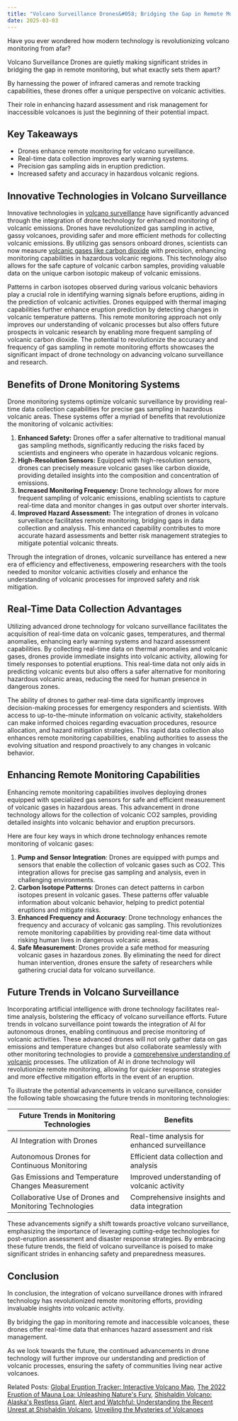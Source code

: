 ```yaml
---
title: "Volcano Surveillance Drones&#058; Bridging the Gap in Remote Monitoring"
date: 2025-03-03
---
```


Have you ever wondered how modern technology is revolutionizing volcano monitoring from afar?

Volcano Surveillance Drones are quietly making significant strides in bridging the gap in remote monitoring, but what exactly sets them apart?

By harnessing the power of infrared cameras and remote tracking capabilities, these drones offer a unique perspective on volcanic activities.

Their role in enhancing hazard assessment and risk management for inaccessible volcanoes is just the beginning of their potential impact.

## Key Takeaways

- Drones enhance remote monitoring for volcano surveillance.
- Real-time data collection improves early warning systems.
- Precision gas sampling aids in eruption prediction.
- Increased safety and accuracy in hazardous volcanic regions.

## Innovative Technologies in Volcano Surveillance

Innovative technologies in [volcano surveillance](https://magmamatters.com/geothermal-energy-and-its-volcanic-origins/ "Geothermal Energy and Its Volcanic Origins") have significantly advanced through the integration of drone technology for enhanced monitoring of volcanic emissions. Drones have revolutionized gas sampling in active, gassy volcanoes, providing safer and more efficient methods for collecting volcanic emissions. By utilizing gas sensors onboard drones, scientists can now measure [volcanic gases like carbon dioxide](https://magmamatters.com/the-art-and-science-of-volcano-monitoring/ "The Art and Science of Volcano Monitoring") with precision, enhancing monitoring capabilities in hazardous volcanic regions. This technology also allows for the safe capture of volcanic carbon samples, providing valuable data on the unique carbon isotopic makeup of volcanic emissions.

Patterns in carbon isotopes observed during various volcanic behaviors play a crucial role in identifying warning signals before eruptions, aiding in the prediction of volcanic activities. Drones equipped with thermal imaging capabilities further enhance eruption prediction by detecting changes in volcanic temperature patterns. This remote monitoring approach not only improves our understanding of volcanic processes but also offers future prospects in volcanic research by enabling more frequent sampling of volcanic carbon dioxide. The potential to revolutionize the accuracy and frequency of gas sampling in remote monitoring efforts showcases the significant impact of drone technology on advancing volcano surveillance and research.

## Benefits of Drone Monitoring Systems

Drone monitoring systems optimize volcanic surveillance by providing real-time data collection capabilities for precise gas sampling in hazardous volcanic areas. These systems offer a myriad of benefits that revolutionize the monitoring of volcanic activities:

1. **Enhanced Safety:** Drones offer a safer alternative to traditional manual gas sampling methods, significantly reducing the risks faced by scientists and engineers who operate in hazardous volcanic regions.
2. **High-Resolution Sensors:** Equipped with high-resolution sensors, drones can precisely measure volcanic gases like carbon dioxide, providing detailed insights into the composition and concentration of emissions.
3. **Increased Monitoring Frequency:** Drone technology allows for more frequent sampling of volcanic emissions, enabling scientists to capture real-time data and monitor changes in gas output over shorter intervals.
4. **Improved Hazard Assessment:** The integration of drones in volcano surveillance facilitates remote monitoring, bridging gaps in data collection and analysis. This enhanced capability contributes to more accurate hazard assessments and better risk management strategies to mitigate potential volcanic threats.

Through the integration of drones, volcanic surveillance has entered a new era of efficiency and effectiveness, empowering researchers with the tools needed to monitor volcanic activities closely and enhance the understanding of volcanic processes for improved safety and risk mitigation.

## Real-Time Data Collection Advantages

Utilizing advanced drone technology for volcano surveillance facilitates the acquisition of real-time data on volcanic gases, temperatures, and thermal anomalies, enhancing early warning systems and hazard assessment capabilities. By collecting real-time data on thermal anomalies and volcanic gases, drones provide immediate insights into volcanic activity, allowing for timely responses to potential eruptions. This real-time data not only aids in predicting volcanic events but also offers a safer alternative for monitoring hazardous volcanic areas, reducing the need for human presence in dangerous zones.

The ability of drones to gather real-time data significantly improves decision-making processes for emergency responders and scientists. With access to up-to-the-minute information on volcanic activity, stakeholders can make informed choices regarding evacuation procedures, resource allocation, and hazard mitigation strategies. This rapid data collection also enhances remote monitoring capabilities, enabling authorities to assess the evolving situation and respond proactively to any changes in volcanic behavior.

## Enhancing Remote Monitoring Capabilities

Enhancing remote monitoring capabilities involves deploying drones equipped with specialized gas sensors for safe and efficient measurement of volcanic gases in hazardous areas. This advancement in drone technology allows for the collection of volcanic CO2 samples, providing detailed insights into volcanic behavior and eruption precursors.

Here are four key ways in which drone technology enhances remote monitoring of volcanic gases:

1. **Pump and Sensor Integration**: Drones are equipped with pumps and sensors that enable the collection of volcanic gases such as CO2. This integration allows for precise gas sampling and analysis, even in challenging environments.
2. **Carbon Isotope Patterns**: Drones can detect patterns in carbon isotopes present in volcanic gases. These patterns offer valuable information about volcanic behavior, helping to predict potential eruptions and mitigate risks.
3. **Enhanced Frequency and Accuracy**: Drone technology enhances the frequency and accuracy of volcanic gas sampling. This revolutionizes remote monitoring capabilities by providing real-time data without risking human lives in dangerous volcanic areas.
4. **Safe Measurement**: Drones provide a safe method for measuring volcanic gases in hazardous zones. By eliminating the need for direct human intervention, drones ensure the safety of researchers while gathering crucial data for volcano surveillance.

## Future Trends in Volcano Surveillance

Incorporating artificial intelligence with drone technology facilitates real-time analysis, bolstering the efficacy of volcano surveillance efforts. Future trends in volcano surveillance point towards the integration of AI for autonomous drones, enabling continuous and precise monitoring of volcanic activities. These advanced drones will not only gather data on gas emissions and temperature changes but also collaborate seamlessly with other monitoring technologies to provide a [comprehensive understanding of volcanic](https://magmamatters.com/understanding-volcanic-formation-a-comprehensive-guide/ "Understanding Volcanic Formation: A Comprehensive Guide") processes. The utilization of AI in drone technology will revolutionize remote monitoring, allowing for quicker response strategies and more effective mitigation efforts in the event of an eruption.

To illustrate the potential advancements in volcano surveillance, consider the following table showcasing the future trends in monitoring technologies:

| Future Trends in Monitoring Technologies | Benefits |
| --- | --- |
| AI Integration with Drones | Real-time analysis for enhanced surveillance |
| Autonomous Drones for Continuous Monitoring | Efficient data collection and analysis |
| Gas Emissions and Temperature Changes Measurement | Improved understanding of volcanic activity |
| Collaborative Use of Drones and Monitoring Technologies | Comprehensive insights and data integration |

These advancements signify a shift towards proactive volcano surveillance, emphasizing the importance of leveraging cutting-edge technologies for post-eruption assessment and disaster response strategies. By embracing these future trends, the field of volcano surveillance is poised to make significant strides in enhancing safety and preparedness measures.

## Conclusion

In conclusion, the integration of volcano surveillance drones with infrared technology has revolutionized remote monitoring efforts, providing invaluable insights into volcanic activity.

By bridging the gap in monitoring remote and inaccessible volcanoes, these drones offer real-time data that enhances hazard assessment and risk management.

As we look towards the future, the continued advancements in drone technology will further improve our understanding and prediction of volcanic processes, ensuring the safety of communities living near active volcanoes.

Related Posts: [Global Eruption Tracker: Interactive Volcano Map](https://magmamatters.com/global-eruption-tracker-interactive-volcano-map/), [The 2022 Eruption of Mauna Loa: Unleashing Nature's Fury](https://magmamatters.com/the-2022-eruption-of-mauna-loa-unleashing-natures-fury/), [Shishaldin Volcano: Alaska's Restless Giant](https://magmamatters.com/shishaldin-volcano-alaskas-restless-giant/), [Alert and Watchful: Understanding the Recent Unrest at Shishaldin Volcano](https://magmamatters.com/alert-and-watchful-understanding-the-recent-unrest-at-shishaldin-volcano/), [Unveiling the Mysteries of Volcanoes](https://magmamatters.com/unveiling-the-mysteries-of-volcanoes/)

